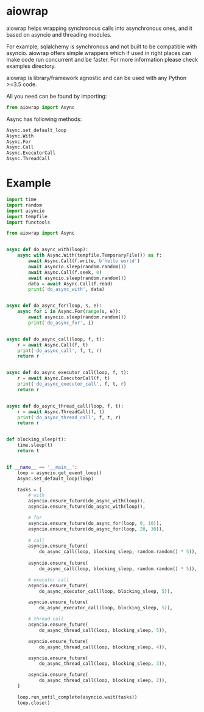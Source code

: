 
# aiowrap

aiowrap helps wrapping synchronous calls into asynchronous ones, and it based
on asyncio and threading modules.

For example, sqlalchemy is synchronous and not built to be compatible with
asyncio. aiowrap offers simple wrappers which if used in right places can make
code run concurrent and be faster. For more information please check examples
directory.

aiowrap is library/framework agnostic and can be used with any Python >=3.5
code.

All you need can be found by importing:
```python
from aiowrap import Async
```

Async has following methods:
```python
Async.set_default_loop
Async.With
Async.For
Async.Call
Async.ExecutorCall
Async.ThreadCall
```


# Example

```python
import time
import random
import asyncio
import tempfile
import functools

from aiowrap import Async


async def do_async_with(loop):
    async with Async.With(tempfile.TemporaryFile()) as f:
        await Async.Call(f.write, b'hello world')
        await asyncio.sleep(random.random())
        await Async.Call(f.seek, 0)
        await asyncio.sleep(random.random())
        data = await Async.Call(f.read)
        print('do_async_with', data)


async def do_async_for(loop, s, e):
    async for i in Async.For(range(s, e)):
        await asyncio.sleep(random.random())
        print('do_async_for', i)


async def do_async_call(loop, f, t):
    r = await Async.Call(f, t)
    print('do_async_call', f, t, r)
    return r


async def do_async_executor_call(loop, f, t):
    r = await Async.ExecutorCall(f, t)
    print('do_async_executor_call', f, t, r)
    return r


async def do_async_thread_call(loop, f, t):
    r = await Async.ThreadCall(f, t)
    print('do_async_thread_call', f, t, r)
    return r


def blocking_sleep(t):
    time.sleep(t)
    return t


if __name__ == '__main__':
    loop = asyncio.get_event_loop()
    Async.set_default_loop(loop)

    tasks = [
        # with
        asyncio.ensure_future(do_async_with(loop)),
        asyncio.ensure_future(do_async_with(loop)),

        # for
        asyncio.ensure_future(do_async_for(loop, 0, 10)),
        asyncio.ensure_future(do_async_for(loop, 20, 30)),
        
        # call
        asyncio.ensure_future(
            do_async_call(loop, blocking_sleep, random.random() * 5)),
        
        asyncio.ensure_future(
            do_async_call(loop, blocking_sleep, random.random() * 5)),

        # executor call
        asyncio.ensure_future(
            do_async_executor_call(loop, blocking_sleep, 5)),

        asyncio.ensure_future(
            do_async_executor_call(loop, blocking_sleep, 5)),

        # thread call
        asyncio.ensure_future(
            do_async_thread_call(loop, blocking_sleep, 5)),

        asyncio.ensure_future(
            do_async_thread_call(loop, blocking_sleep, 4)),

        asyncio.ensure_future(
            do_async_thread_call(loop, blocking_sleep, 3)),

        asyncio.ensure_future(
            do_async_thread_call(loop, blocking_sleep, 2)),
    ]

    loop.run_until_complete(asyncio.wait(tasks))
    loop.close()
```